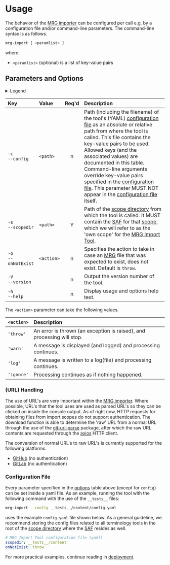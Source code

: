 # Usage

The behavior of the [MRG importer](@) can be configured per call e.g. by a configuration file and/or command-line parameters. The command-line syntax is as follows.

~~~bash
mrg-import [ <paramlist> ]
~~~

where:
- `<paramlist>` (optional) is a list of key-value pairs

## Parameters and Options

<details>
  <summary>Legend</summary>

The columns in the following table are defined as follows:
1. **`Key`** is the text to be used as a key.
2. **`Value`** represents the kind of value to be used.
3. **`Req'd`** specifies whether (`Y`) or not (`n`) the field is required to be present when the tool is being called. If required, it MUST either be present in the configuration file, or as a command-line parameter.
4. **`Description`** specifies the meaning of the `Value` field, and other things you may need to know, e.g. why it is needed, a required syntax, etc.

</details>

| Key                     | Value      | Req'd | Description |
| :---------------------- | :--------- | :---: | :---------- |
| `-c`<br/>`--config`     | `<path>`   |   n   | Path (including the filename) of the tool's (YAML) [configuration file](#configuration-file) as an absolute or relative path from where the tool is called. This file contains the key-value pairs to be used. Allowed keys (and the associated values) are documented in this table. Command-line arguments override key-value pairs specified in the [configuration file](#configuration-file). This parameter MUST NOT appear in the [configuration file](#configuration-file) itself. |
| `-s`<br/>`--scopedir`   | `<path>`   |   Y   | Path of the [scope directory](@) from which the tool is called. It MUST contain the [SAF](@) for that [scope](@), which we will refer to as the 'own scope' for the [MRG Import Tool](@). |
| `-o`<br/>`--onNotExist` | `<action>` |   n   | Specifies the action to take in case an [MRG](@) file that was expected to exist, does not exist. Default is `throw`. |
| `-V`<br/>`--version`    |            |   n   | Output the version number of the tool. |
| `-h`<br/>`--help`       |            |   n   | Display usage and options help text. |

The `<action>` parameter can take the following values.

| `<action>` | Description |
| :--------- | :---------- |
| `'throw'`  | An error is thrown (an exception is raised), and processing will stop. |
| `'warn'`   | A message is displayed (and logged) and processing continues. |
| `'log'`    | A message is written to a log(file) and processing continues. |
| `'ignore'` | Processing continues as if nothing happened. |

### (URL) Handling

The use of URL's are very important within the [MRG importer](@). Where possible, URL's that the tool uses are used as parsed URL's so they can be clicked on inside the console output. As of right now, HTTP requests for obtaining files from import scopes do not support authentication. The download function is able to determine the 'raw' URL from a normal URL through the use of the [git-url-parse](https://www.npmjs.com/package/git-url-parse) package, after which the raw URL contents are requested through the [axios](https://www.npmjs.com/package/axios) HTTP client.

The conversion of normal URL's to raw URL's is currently supported for the following platforms.
- [GitHub](https://github.com/) (no authentication)
- [GitLab](https://gitlab.com/) (no authentication)


### Configuration File
Every parameter specified in the [options](#parameters-and-options) table above (except for `config`) can be set inside a yaml file. As an example, running the tool with the following command with the use of the `__tests__` files:

```bash
mrg-import --config __tests__/content/config.yaml
```

uses the example `config.yaml` file shown below. As a general guideline, we recommend storing the config files related to all terminology tools in the root of the [scope directory](@) where the [SAF](@) resides as well.

```yaml title="__tests__/content/config.yaml"
# MRG Import Tool configuration file (yaml)
scopedir: __tests__/content
onNotExist: throw
```

For more practical examples, continue reading in [deployment](deployment).
